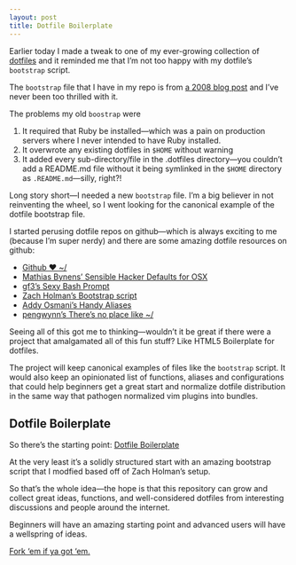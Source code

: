 ```yaml
---
layout: post
title: Dotfile Boilerplate
---
```


Earlier today I made a tweak to one of my ever-growing collection of 
[dotfiles](https://github.com/thcipriani/dotfiles/) and it reminded me 
that I&#8217;m not too happy with my dotfile&#8217;s `bootstrap` script.

The `bootstrap` file that I have in my repo is from [a 2008 blog post](http://errtheblog.com/posts/89-huba-huba) 
and I&#8217;ve never been too thrilled with it. 

The problems my old `boostrap` were

1. It required that Ruby be installed&#8212;which was a pain on production 
   servers where I never intended to have Ruby installed.
2. It overwrote any existing dotfiles in `$HOME` without warning
3. It added every sub-directory/file in the .dotfiles directory&#8212;you couldn&#8217;t 
   add a README.md file without it being symlinked in the `$HOME` directory as 
   `.README.md`&#8212;silly, right?!

Long story short&#8212;I needed a new `bootstrap` file. I&#8217;m a big 
believer in not reinventing the wheel, so I went looking for the canonical 
example of the dotfile bootstrap file.

I started perusing dotfile repos on github&#8212;which is always exciting 
to me (because I&#8217;m super nerdy) and there are some amazing dotfile resources 
on github:

- [Github &#10084; ~/](http://dotfiles.github.io/)
- [Mathias Bynens&#8217; Sensible Hacker Defaults for OSX](https://github.com/mathiasbynens/dotfiles)
- [gf3&#8217;s Sexy Bash Prompt](https://github.com/gf3/dotfiles)
- [Zach Holman&#8217;s Bootstrap script](http://zachholman.com/2010/08/dotfiles-are-meant-to-be-forked/)
- [Addy Osmani&#8217;s Handy Aliases](https://github.com/addyosmani/dotfiles/blob/master/.aliases)
- [pengwynn&#8217;s There&#8217;s no place like ~/](https://github.com/pengwynn/dotfiles)

Seeing all of this got me to thinking&#8212;wouldn&#8217;t it be great if there 
were a project that amalgamated all of this fun stuff? Like HTML5 Boilerplate 
for dotfiles.

The project will keep canonical examples of files like the `bootstrap` script. 
It would also keep an opinionated list of functions, aliases and 
configurations that could help beginners get a great start and normalize 
dotfile distribution in the same way that pathogen normalized vim plugins 
into bundles.

## Dotfile Boilerplate

So there&#8217;s the starting point: [Dotfile Boilerplate](https://github.com/thcipriani/dotfile-boilerplate)

At the very least it&#8217;s a solidly structured start with an amazing 
bootstrap script that I modfied based off of Zach Holman&#8217;s setup.

So that&#8217;s the whole idea&#8212;the hope is that this repository can grow 
and collect great ideas, functions, and well-considered dotfiles from 
interesting discussions and people around the internet. 

Beginners will have an amazing starting point and advanced users will have 
a wellspring of ideas.

[Fork &#8216;em if ya got &#8216;em.](https://help.github.com/articles/using-pull-requests/)
